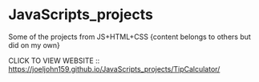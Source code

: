 # JavaScripts_projects
Some of the projects from JS+HTML+CSS {content belongs to others but did on my own}

CLICK TO VIEW WEBSITE :: https://joeljohn159.github.io/JavaScripts_projects/TipCalculator/
